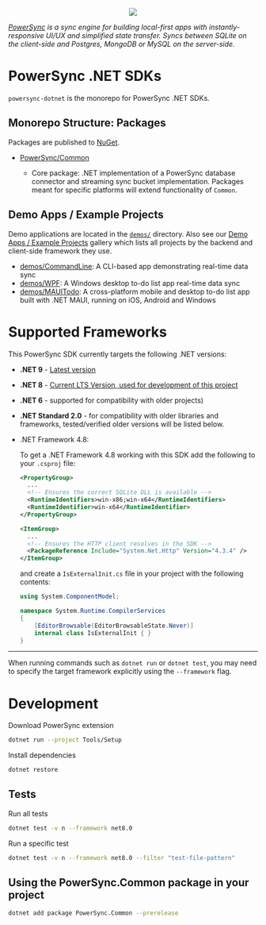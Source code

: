 <p align="center">
  <a href="https://www.powersync.com" target="_blank"><img src="https://github.com/powersync-ja/.github/assets/7372448/d2538c43-c1a0-4c47-9a76-41462dba484f"/></a>
</p>

_[PowerSync](https://www.powersync.com) is a sync engine for building local-first apps with instantly-responsive UI/UX and simplified state transfer. Syncs between SQLite on the client-side and Postgres, MongoDB or MySQL on the server-side._

# PowerSync .NET SDKs

`powersync-dotnet` is the monorepo for PowerSync .NET SDKs.

## Monorepo Structure: Packages

Packages are published to [NuGet](https://www.nuget.org/profiles/PowerSync).

- [PowerSync/Common](./PowerSync/Common/README.md)

  - Core package: .NET implementation of a PowerSync database connector and streaming sync bucket implementation. Packages meant for specific platforms will extend functionality of `Common`.

## Demo Apps / Example Projects

Demo applications are located in the [`demos/`](./demos/) directory. Also see our [Demo Apps / Example Projects](https://docs.powersync.com/resources/demo-apps-example-projects) gallery which lists all projects by the backend and client-side framework they use.

- [demos/CommandLine](./demos/CommandLine/README.md): A CLI-based app demonstrating real-time data sync
- [demos/WPF](./demos/WPF/README.md): A Windows desktop to-do list app real-time data sync
- [demos/MAUITodo](./demos/MAUITodo/README.md): A cross-platform mobile and desktop to-do list app built with .NET MAUI, running on iOS, Android and Windows

# Supported Frameworks

This PowerSync SDK currently targets the following .NET versions:
- **.NET 9** - [Latest version](https://dotnet.microsoft.com/en-us/download/dotnet/9.0)
-	**.NET 8** - [Current LTS Version, used for development of this project](https://dotnet.microsoft.com/en-us/download/dotnet/8.0)
- **.NET 6** - supported for compatibility with older projects)
-	**.NET Standard 2.0** - for compatibility with older libraries and frameworks, tested/verified older versions will be listed below.

- .NET Framework 4.8:
    
    To get a .NET Framework 4.8 working with this SDK add the following to your `.csproj` file:

    ```xml
    <PropertyGroup>
      ...
      <!-- Ensures the correct SQLite DLL is available -->
      <RuntimeIdentifiers>win-x86;win-x64</RuntimeIdentifiers>
      <RuntimeIdentifier>win-x64</RuntimeIdentifier>
    </PropertyGroup>

    <ItemGroup>
      ...
      <!-- Ensures the HTTP client resolves in the SDK -->
      <PackageReference Include="System.Net.Http" Version="4.3.4" /> 
    </ItemGroup>
    ```

    and create a `IsExternalInit.cs` file in your project with the following contents:
    
    ```cs
    using System.ComponentModel;

    namespace System.Runtime.CompilerServices
    {
        [EditorBrowsable(EditorBrowsableState.Never)]
        internal class IsExternalInit { }
    }
    ``` 
    
------- 

When running commands such as `dotnet run` or `dotnet test`, you may need to specify the target framework explicitly using the `--framework` flag.

# Development

Download PowerSync extension

```bash
dotnet run --project Tools/Setup    
```

Install dependencies

```bash
dotnet restore
```

## Tests

Run all tests

```bash
dotnet test -v n --framework net8.0
```

Run a specific test

```bash
dotnet test -v n --framework net8.0 --filter "test-file-pattern"  
```

## Using the PowerSync.Common package in your project
```bash
dotnet add package PowerSync.Common --prerelease
```